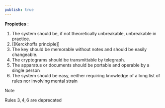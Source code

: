 ```yaml
---
publish: true
---
```

**Propieties** : 
1. The system should be, if not theoretically unbreakable, unbreakable in practice.
2. [[Kerckhoffs principle]]
3. The key should be memorable without notes and should be easily changeable.
4. The cryptograms should be transmittable by telegraph. 
5. The apparatus or documents should be portable and operable by a single person
6. The system should be easy, neither requiring knowledge of a long list of rules nor involving mental strain

>[!note] 
>Rules $3,4,6$ are deprecated 

